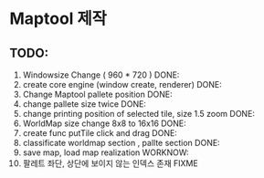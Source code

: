 # Maptool 제작

## TODO:
01. Windowsize Change ( 960 * 720 ) DONE:
02. create core engine (window create, renderer) DONE:
03. Change Maptool pallete position DONE:
04. change pallete size twice DONE:
05. change printing position of selected tile, size 1.5 zoom DONE:
06. WorldMap size change 8x8 to 16x16 DONE:
07. create func putTile click and drag DONE:
08. classificate worldmap section , pallte section DONE:
09. save map, load map realization WORKNOW:
09. 팔레트 좌단, 상단에 보이지 않는 인덱스 존재 FIXME